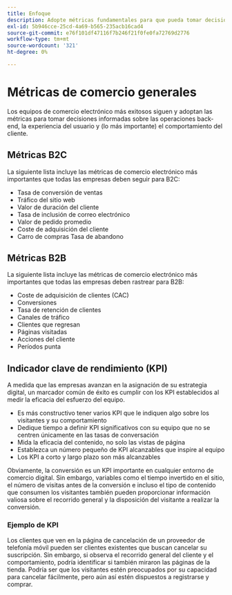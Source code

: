 ```yaml
---
title: Enfoque
description: Adopte métricas fundamentales para que pueda tomar decisiones basadas en datos.
exl-id: 5b946cce-25cd-4a69-b565-235acb16cad4
source-git-commit: e76f101df47116f7b246f21f0fe0fa72769d2776
workflow-type: tm+mt
source-wordcount: '321'
ht-degree: 0%

---
```


# Métricas de comercio generales

Los equipos de comercio electrónico más exitosos siguen y adoptan las métricas para tomar decisiones informadas sobre las operaciones back-end, la experiencia del usuario y (lo más importante) el comportamiento del cliente.

## Métricas B2C

La siguiente lista incluye las métricas de comercio electrónico más importantes que todas las empresas deben seguir para B2C:

- Tasa de conversión de ventas
- Tráfico del sitio web
- Valor de duración del cliente
- Tasa de inclusión de correo electrónico
- Valor de pedido promedio
- Coste de adquisición del cliente
- Carro de compras Tasa de abandono

## Métricas B2B

La siguiente lista incluye las métricas de comercio electrónico más importantes que todas las empresas deben rastrear para B2B:

- Coste de adquisición de clientes (CAC)
- Conversiones
- Tasa de retención de clientes
- Canales de tráfico
- Clientes que regresan
- Páginas visitadas
- Acciones del cliente
- Períodos punta

## Indicador clave de rendimiento (KPI)

A medida que las empresas avanzan en la asignación de su estrategia digital, un marcador común de éxito es cumplir con los KPI establecidos al medir la eficacia del esfuerzo del equipo.

- Es más constructivo tener varios KPI que le indiquen algo sobre los visitantes y su comportamiento
- Dedique tiempo a definir KPI significativos con su equipo que no se centren únicamente en las tasas de conversación
- Mida la eficacia del contenido, no solo las vistas de página
- Establezca un número pequeño de KPI alcanzables que inspire al equipo
- Los KPI a corto y largo plazo son más alcanzables

Obviamente, la conversión es un KPI importante en cualquier entorno de comercio digital. Sin embargo, variables como el tiempo invertido en el sitio, el número de visitas antes de la conversión e incluso el tipo de contenido que consumen los visitantes también pueden proporcionar información valiosa sobre el recorrido general y la disposición del visitante a realizar la conversión.

### Ejemplo de KPI

Los clientes que ven en la página de cancelación de un proveedor de telefonía móvil pueden ser clientes existentes que buscan cancelar su suscripción. Sin embargo, si observa el recorrido general del cliente y el comportamiento, podría identificar si también miraron las páginas de la tienda. Podría ser que los visitantes estén preocupados por su capacidad para cancelar fácilmente, pero aún así estén dispuestos a registrarse y comprar.
